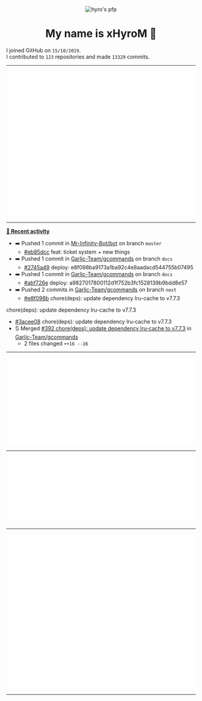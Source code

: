 <p align="center">
    <img src="https://avatars.githubusercontent.com/u/56601352" width="192" alt="hyro's pfp" />
    <h1 align="center">My name is xHyroM 👋</h1>
</p>

I joined GitHub on `15/10/2019`.  
I contributed to `123` repositories and made `13329` commits.  

___

<img src="https://github.com/xHyroM/xHyroM/blob/master/.cache/base.svg">

___

**[📰 Recent activity](https://github.com/xHyroM)**
* ➡️ Pushed 1 commit in [Mr-Infinity-Bot/bot](https://github.com/Mr-Infinity-Bot/bot) on branch `master`
  * [#eb85dcc](https://github.com/Mr-Infinity-Bot/bot/commit/eb85dcc) feat: ticket system + new things
* ➡️ Pushed 1 commit in [Garlic-Team/gcommands](https://github.com/Garlic-Team/gcommands) on branch `docs`
  * [#2745a49](https://github.com/Garlic-Team/gcommands/commit/2745a49) deploy: e8f098ba9173a1ba92c4e8aadacd544755b07495
* ➡️ Pushed 1 commit in [Garlic-Team/gcommands](https://github.com/Garlic-Team/gcommands) on branch `docs`
  * [#abf726e](https://github.com/Garlic-Team/gcommands/commit/abf726e) deploy: a9827017800112d1f752b3fc1528139b9bdd8e57
* ➡️ Pushed 2 commits in [Garlic-Team/gcommands](https://github.com/Garlic-Team/gcommands) on branch `next`
  * [#e8f098b](https://github.com/Garlic-Team/gcommands/commit/e8f098b) chore(deps): update dependency lru-cache to v7.7.3

chore(deps): update dependency lru-cache to v7.7.3
  * [#3acee08](https://github.com/Garlic-Team/gcommands/commit/3acee08) chore(deps): update dependency lru-cache to v7.7.3
* 🔃 Merged [#392 chore(deps): update dependency lru-cache to v7.7.3](https://github.com/Garlic-Team/gcommands/pull/392) in [Garlic-Team/gcommands](https://github.com/Garlic-Team/gcommands)
  * 2 files changed `++16 --16`


___

<img src="https://github.com/xHyroM/xHyroM/blob/master/.cache/isocalendar.svg">

___

<img src="https://github.com/xHyroM/xHyroM/blob/master/.cache/languages.svg">

___

<img src="https://github.com/xHyroM/xHyroM/blob/master/.cache/achievements.svg">

___